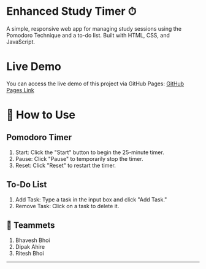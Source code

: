 # Enhanced Study Timer ⏱  

A simple, responsive web app for managing study sessions using the Pomodoro Technique and a to-do list. Built with HTML, CSS, and JavaScript.

# Live Demo

You can access the live demo of this project via GitHub Pages:
[GitHub Pages Link](https://bhaveshbhoi256.github.io/Enhanced-study-timer-web-app/)
# 🚀 How to Use  
## Pomodoro Timer

1. Start: Click the "Start" button to begin the 25-minute timer.
2. Pause: Click "Pause" to temporarily stop the timer.
3. Reset: Click "Reset" to restart the timer.

## To-Do List

1. Add Task: Type a task in the input box and click "Add Task."
2. Remove Task: Click on a task to delete it.

## 🤝 Teammets
1. Bhavesh Bhoi
2. Dipak Ahire
3. Ritesh Bhoi
----

